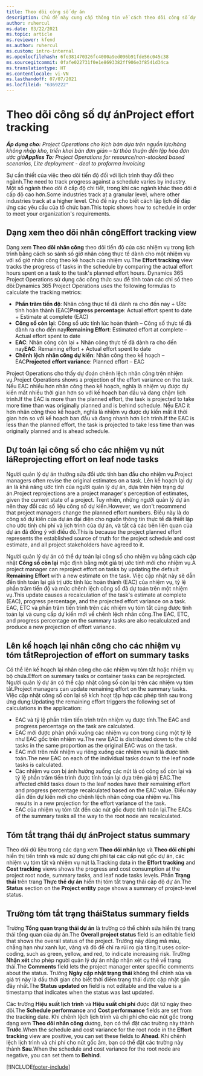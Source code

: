 ```yaml
---
title: Theo dõi công số dự án
description: Chủ đề này cung cấp thông tin về cách theo dõi công số dự án và tiến độ công việc.
author: ruhercul
ms.date: 03/22/2021
ms.topic: article
ms.reviewer: kfend
ms.author: ruhercul
ms.custom: intro-internal
ms.openlocfilehash: 6fe381470326fc4000a9ed096b91fde56c045c38
ms.sourcegitcommit: 0fafe022731f0e1e8693382ff906e3f8541d34ca
ms.translationtype: HT
ms.contentlocale: vi-VN
ms.lasthandoff: 07/07/2021
ms.locfileid: "6369222"
---
```

# <a name="project-effort-tracking"></a><span data-ttu-id="312b9-103">Theo dõi công số dự án</span><span class="sxs-lookup"><span data-stu-id="312b9-103">Project effort tracking</span></span>

<span data-ttu-id="312b9-104">_**Áp dụng cho:** Project Operations cho kịch bản dựa trên nguồn lực/hàng không nhập kho, triển khai bản đơn giản – từ thỏa thuận đến lập hóa đơn ước giá_</span><span class="sxs-lookup"><span data-stu-id="312b9-104">_**Applies To:** Project Operations for resource/non-stocked based scenarios, Lite deployment - deal to proforma invoicing_</span></span>

<span data-ttu-id="312b9-105">Sự cần thiết của việc theo dõi tiến độ đối với lịch trình thay đổi theo ngành.</span><span class="sxs-lookup"><span data-stu-id="312b9-105">The need to track progress against a schedule varies by industry.</span></span> <span data-ttu-id="312b9-106">Một số ngành theo dõi ở cấp độ chi tiết, trong khi các ngành khác theo dõi ở cấp độ cao hơn.</span><span class="sxs-lookup"><span data-stu-id="312b9-106">Some industries track at a granular level, where other industries track at a higher level.</span></span> <span data-ttu-id="312b9-107">Chủ đề này cho biết cách lập lịch để đáp ứng các yêu cầu của tổ chức bạn.</span><span class="sxs-lookup"><span data-stu-id="312b9-107">This topic shows how to schedule in order to meet your organization's requirements.</span></span>

## <a name="effort-tracking-view"></a><span data-ttu-id="312b9-108">Dạng xem theo dõi nhân công</span><span class="sxs-lookup"><span data-stu-id="312b9-108">Effort tracking view</span></span>

<span data-ttu-id="312b9-109">Dạng xem **Theo dõi nhân công** theo dõi tiến độ của các nhiệm vụ trong lịch trình bằng cách so sánh số giờ nhân công thực tế dành cho một nhiệm vụ với số giờ nhân công theo kế hoạch của nhiệm vụ.</span><span class="sxs-lookup"><span data-stu-id="312b9-109">The **Effort tracking** view tracks the progress of tasks in the schedule by comparing the actual effort hours spent on a task to the task's planned effort hours.</span></span> <span data-ttu-id="312b9-110">Dynamics 365 Project Operations sử dụng các công thức sau để tính toán các chỉ số theo dõi:</span><span class="sxs-lookup"><span data-stu-id="312b9-110">Dynamics 365 Project Operations uses the following formulas to calculate the tracking metrics:</span></span>

- <span data-ttu-id="312b9-111">**Phần trăm tiến độ**: Nhân công thực tế đã dành ra cho đến nay ÷ Ước tính hoàn thành (EAC)</span><span class="sxs-lookup"><span data-stu-id="312b9-111">**Progress percentage**: Actual effort spent to date ÷ Estimate at complete (EAC)</span></span> 
- <span data-ttu-id="312b9-112">**Công số còn lại**: Công số ước tính lúc hoàn thành – Công số thực tế đã dành ra cho đến nay</span><span class="sxs-lookup"><span data-stu-id="312b9-112">**Remaining Effort**: Estimated effort at complete – Actual effort spent to date</span></span> 
- <span data-ttu-id="312b9-113">**EAC**: Nhân công còn lại + Nhân công thực tế đã dành ra cho đến nay</span><span class="sxs-lookup"><span data-stu-id="312b9-113">**EAC**: Remaining effort + Actual effort spent to date</span></span> 
- <span data-ttu-id="312b9-114">**Chênh lệch nhân công dự kiến**: Nhân công theo kế hoạch – EAC</span><span class="sxs-lookup"><span data-stu-id="312b9-114">**Projected effort variance**: Planned effort – EAC</span></span>

<span data-ttu-id="312b9-115">Project Operations cho thấy dự đoán chênh lệch nhân công trên nhiệm vụ.</span><span class="sxs-lookup"><span data-stu-id="312b9-115">Project Operations shows a projection of the effort variance on the task.</span></span> <span data-ttu-id="312b9-116">Nếu EAC nhiều hơn nhân công theo kế hoạch, nghĩa là nhiệm vụ được dự kiến mất nhiều thời gian hơn so với kế hoạch ban đầu và đang chậm lịch trình.</span><span class="sxs-lookup"><span data-stu-id="312b9-116">If the EAC is more than the planned effort, the task is projected to take more time than was originally planned and is behind schedule.</span></span> <span data-ttu-id="312b9-117">Nếu EAC ít hơn nhân công theo kế hoạch, nghĩa là nhiệm vụ được dự kiến mất ít thời gian hơn so với kế hoạch ban đầu và đang nhanh hơn lịch trình.</span><span class="sxs-lookup"><span data-stu-id="312b9-117">If the EAC is less than the planned effort, the task is projected to take less time than was originally planned and is ahead schedule.</span></span>

## <a name="reprojecting-effort-on-leaf-node-tasks"></a><span data-ttu-id="312b9-118">Dự toán lại công số cho các nhiệm vụ nút lá</span><span class="sxs-lookup"><span data-stu-id="312b9-118">Reprojecting effort on leaf node tasks</span></span>

<span data-ttu-id="312b9-119">Người quản lý dự án thường sửa đổi ước tính ban đầu cho nhiệm vụ.</span><span class="sxs-lookup"><span data-stu-id="312b9-119">Project managers often revise the original estimates on a task.</span></span> <span data-ttu-id="312b9-120">Lên kế hoạch lại dự án là khả năng ước tính của người quản lý dự án, dựa trên hiện trạng dự án.</span><span class="sxs-lookup"><span data-stu-id="312b9-120">Project reprojections are a project manager's perception of estimates, given the current state of a project.</span></span> <span data-ttu-id="312b9-121">Tuy nhiên, những người quản lý dự án nên thay đổi các số liệu công số dự kiến.</span><span class="sxs-lookup"><span data-stu-id="312b9-121">However, we don't recommend that project managers change the planned effort numbers.</span></span> <span data-ttu-id="312b9-122">Điều này là do công số dự kiến của dự án đại diện cho nguồn thông tin thực tế đã thiết lập cho ước tính chi phí và lịch trình của dự án, và tất cả các bên liên quan của dự án đã đồng ý với điều đó.</span><span class="sxs-lookup"><span data-stu-id="312b9-122">This is because the project planned effort represents the established source of truth for the project schedule and cost estimate, and all project stakeholders have agreed to it.</span></span>

<span data-ttu-id="312b9-123">Người quản lý dự án có thể dự toán lại công số cho nhiệm vụ bằng cách cập nhật **Công số còn lại** mặc định bằng một giá trị ước tính mới cho nhiệm vụ.</span><span class="sxs-lookup"><span data-stu-id="312b9-123">A project manager can reproject effort on tasks by updating the default **Remaining Effort** with a new estimate on the task.</span></span> <span data-ttu-id="312b9-124">Việc cập nhật này sẽ dẫn đến tính toán lại giá trị ước tính lúc hoàn thành (EAC) của nhiệm vụ, tỷ lệ phần trăm tiến độ và mức chênh lệch công số đã dự toán trên một nhiệm vụ.</span><span class="sxs-lookup"><span data-stu-id="312b9-124">This update causes a recalculation of the task's estimate at complete (EAC), progress percentage, and the projected effort variance on a task.</span></span> <span data-ttu-id="312b9-125">EAC, ETC và phần trăm tiến trình trên các nhiệm vụ tóm tắt cũng được tính toán lại và cung cấp dự kiến mới về chênh lệch nhân công.</span><span class="sxs-lookup"><span data-stu-id="312b9-125">The EAC, ETC, and progress percentage on the summary tasks are also recalculated and produce a new projection of effort variance.</span></span>

## <a name="reprojection-of-effort-on-summary-tasks"></a><span data-ttu-id="312b9-126">Lên kế hoạch lại nhân công cho các nhiệm vụ tóm tắt</span><span class="sxs-lookup"><span data-stu-id="312b9-126">Reprojection of effort on summary tasks</span></span>

<span data-ttu-id="312b9-127">Có thể lên kế hoạch lại nhân công cho các nhiệm vụ tóm tắt hoặc nhiệm vụ bộ chứa.</span><span class="sxs-lookup"><span data-stu-id="312b9-127">Effort on summary tasks or container tasks can be reprojected.</span></span> <span data-ttu-id="312b9-128">Người quản lý dự án có thể cập nhật công số còn lại trên các nhiệm vụ tóm tắt.</span><span class="sxs-lookup"><span data-stu-id="312b9-128">Project managers can update remaining effort on the summary tasks.</span></span> <span data-ttu-id="312b9-129">Việc cập nhật công số còn lại sẽ kích hoạt tập hợp các phép tính sau trong ứng dụng:</span><span class="sxs-lookup"><span data-stu-id="312b9-129">Updating the remaining effort triggers the following set of calculations in the application:</span></span>

- <span data-ttu-id="312b9-130">EAC và tỷ lệ phần trăm tiến trình trên nhiệm vụ được tính.</span><span class="sxs-lookup"><span data-stu-id="312b9-130">The EAC and progress percentage on the task are calculated.</span></span>
- <span data-ttu-id="312b9-131">EAC mới được phân phối xuống các nhiệm vụ con trong cùng một tỷ lệ như EAC gốc trên nhiệm vụ.</span><span class="sxs-lookup"><span data-stu-id="312b9-131">The new EAC is distributed down to the child tasks in the same proportion as the original EAC was on the task.</span></span>
- <span data-ttu-id="312b9-132">EAC mới trên mỗi nhiệm vụ riêng xuống các nhiệm vụ nút lá được tính toán.</span><span class="sxs-lookup"><span data-stu-id="312b9-132">The new EAC on each of the individual tasks down to the leaf node tasks is calculated.</span></span> 
- <span data-ttu-id="312b9-133">Các nhiệm vụ con bị ảnh hưởng xuống các nút lá có công số còn lại và tỷ lệ phần trăm tiến trình được tính toán lại dựa trên giá trị EAC.</span><span class="sxs-lookup"><span data-stu-id="312b9-133">The affected child tasks down to the leaf nodes have their remaining effort and progress percentage recalculated based on the EAC value.</span></span> <span data-ttu-id="312b9-134">Điều này dẫn đến dự kiến mới cho chênh lệch nhân công của nhiệm vụ.</span><span class="sxs-lookup"><span data-stu-id="312b9-134">This results in a new projection for the effort variance of the task.</span></span> 
- <span data-ttu-id="312b9-135">EAC của nhiệm vụ tóm tắt đến các nút gốc được tính toán lại.</span><span class="sxs-lookup"><span data-stu-id="312b9-135">The EACs of the summary tasks all the way to the root node are recalculated.</span></span>


## <a name="project-status-summary"></a><span data-ttu-id="312b9-136">Tóm tắt trạng thái dự án</span><span class="sxs-lookup"><span data-stu-id="312b9-136">Project status summary</span></span>

<span data-ttu-id="312b9-137">Theo dõi dữ liệu trong các dạng xem **Theo dõi nhân lực** và **Theo dõi chi phí** hiển thị tiến trình và mức sử dụng chi phí tại các cấp nút gốc dự án, các nhiệm vụ tóm tắt và nhiệm vụ nút lá.</span><span class="sxs-lookup"><span data-stu-id="312b9-137">Tracking data in the **Effort tracking** and **Cost tracking** views shows the progress and cost consumption at the project root node, summary tasks, and leaf node tasks levels.</span></span> <span data-ttu-id="312b9-138">Phần **Trạng thái** trên trang **Thực thể dự án** hiển thị tóm tắt trạng thái cấp độ dự án.</span><span class="sxs-lookup"><span data-stu-id="312b9-138">The **Status** section on the **Project entity** page shows a summary of project-level status.</span></span>

## <a name="status-summary-fields"></a><span data-ttu-id="312b9-139">Trường tóm tắt trạng thái</span><span class="sxs-lookup"><span data-stu-id="312b9-139">Status summary fields</span></span>

<span data-ttu-id="312b9-140">Trường **Tổng quan trạng thái dự án** là trường có thể chỉnh sửa hiển thị trạng thái tổng quan của dự án.</span><span class="sxs-lookup"><span data-stu-id="312b9-140">The **Overall project status** field is an editable field that shows the overall status of the project.</span></span> <span data-ttu-id="312b9-141">Trường này dùng mã màu, chẳng hạn như xanh lục, vàng và đỏ để chỉ ra rủi ro gia tăng.</span><span class="sxs-lookup"><span data-stu-id="312b9-141">It uses color-coding, such as green, yellow, and red, to indicate increasing risk.</span></span> <span data-ttu-id="312b9-142">Trường **Nhận xét** cho phép người quản lý dự án nhập nhận xét cụ thể về trạng thái.</span><span class="sxs-lookup"><span data-stu-id="312b9-142">The **Comments** field lets the project manager enter specific comments about the status.</span></span> <span data-ttu-id="312b9-143">Trường **Ngày cập nhật trạng thái** không thể chỉnh sửa và giá trị này là dấu thời gian cho biết thời điểm trạng thái được cập nhật gần đây nhất.</span><span class="sxs-lookup"><span data-stu-id="312b9-143">The **Status updated on** field is not editable and the value is a timestamp that indicates when the status was last updated.</span></span>

<span data-ttu-id="312b9-144">Các trường **Hiệu suất lịch trình** và **Hiệu suất chi phí** được đặt từ ngày theo dõi.</span><span class="sxs-lookup"><span data-stu-id="312b9-144">The **Schedule performance** and **Cost performance** fields are set from the tracking date.</span></span> <span data-ttu-id="312b9-145">Khi chênh lệch lịch trình và chi phí cho các nút gốc trong dạng xem **Theo dõi nhân công** dương, bạn có thể đặt các trường này thành **Trước**.</span><span class="sxs-lookup"><span data-stu-id="312b9-145">When the schedule and cost variance for the root node in the **Effort tracking** view are positive, you can set these fields to **Ahead**.</span></span> <span data-ttu-id="312b9-146">Khi chênh lệch lịch trình và chi phí cho nút gốc âm, bạn có thể đặt các trường này thành **Sau**.</span><span class="sxs-lookup"><span data-stu-id="312b9-146">When the schedule and cost variance for the root node are negative, you can set them to **Behind**.</span></span>


[!INCLUDE[footer-include](../includes/footer-banner.md)]
